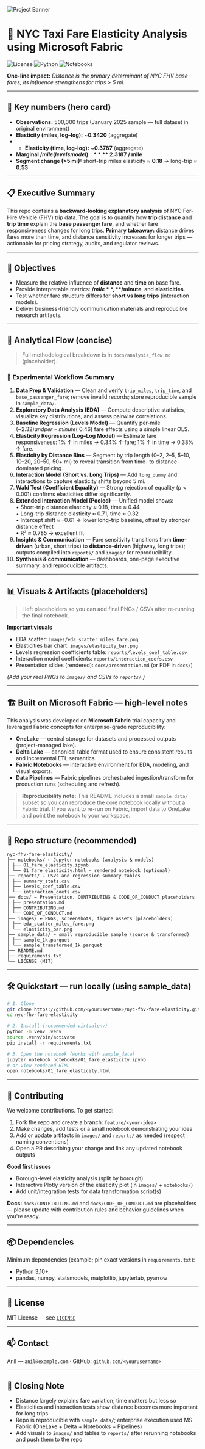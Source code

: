 ![Project Banner](assets/elasticity_banner.png)

# 🚕 NYC Taxi Fare Elasticity Analysis using Microsoft Fabric

![License](https://img.shields.io/badge/license-MIT-blue) ![Python](https://img.shields.io/badge/python-3.10%2B-green) ![Notebooks](https://img.shields.io/badge/notebooks-Jupyter-orange)

**One-line impact:** *Distance is the primary determinant of NYC FHV base fares; its influence strengthens for trips > 5 mi.*

---

## 📌 Key numbers (hero card)

* **Observations:** 500,000 trips (January 2025 sample — full dataset in original environment)
* **Elasticity (miles, log–log):** ~**0.3420** (aggregate)
* * **Elasticity (time, log–log):** ~**0.3787** (aggregate)
* **Marginal $/mile (levels model):** **~$2.3187 / mile**
* **Segment change (>5 mi):** short-trip miles elasticity ≈ **0.18** → long-trip ≈ **0.53**

---

## 📋 Executive Summary

This repo contains a **backward-looking explanatory analysis** of NYC For-Hire Vehicle (FHV) trip data. The goal is to quantify how **trip distance** and **trip time** explain the **base passenger fare**, and whether fare responsiveness changes for long trips.
**Primary takeaway:** distance drives fares more than time, and distance sensitivity increases for longer trips — actionable for pricing strategy, audits, and regulator reviews.

---

## 🎯 Objectives

* Measure the relative influence of **distance** and **time** on base fare.
* Provide interpretable metrics: **$/mile**, **$/minute**, and **elasticities**.
* Test whether fare structure differs for **short vs long trips** (interaction models).
* Deliver business-friendly communication materials and reproducible research artifacts.

---

## 🧭 Analytical Flow (concise)

> Full methodological breakdown is in `docs/analysis_flow.md` (placeholder).

### 🧭 Experimental Workflow Summary  

1. **Data Prep & Validation** — Clean and verify `trip_miles`, `trip_time`, and `base_passenger_fare`; remove invalid records; store reproducible sample in `sample_data/`.  
2. **Exploratory Data Analysis (EDA)** — Compute descriptive statistics, visualize key distributions, and assess pairwise correlations.  
3. **Baseline Regression (Levels Model)** — Quantify per-mile (~$2.32) and per-minute (~$0.46) fare effects using a simple linear OLS.  
4. **Elasticity Regression (Log–Log Model)** — Estimate fare responsiveness: 1% ↑ in miles → 0.34% ↑ fare; 1% ↑ in time → 0.38% ↑ fare.  
5. **Elasticity by Distance Bins** — Segment by trip length (0–2, 2–5, 5–10, 10–20, 20–50, 50+ mi) to reveal transition from time- to distance-dominated pricing.  
6. **Interaction Model (Short vs. Long Trips)** — Add `long_dummy` and interactions to capture elasticity shifts beyond 5 mi.  
7. **Wald Test (Coefficient Equality)** — Strong rejection of equality (p < 0.001) confirms elasticities differ significantly.  
8. **Extended Interaction Model (Pooled)** — Unified model shows:  
   • Short-trip distance elasticity ≈ 0.18, time ≈ 0.44  
   • Long-trip distance elasticity ≈ 0.71, time ≈ 0.32  
   • Intercept shift ≈ –0.61 → lower long-trip baseline, offset by stronger distance effect  
   • R² ≈ 0.785 → excellent fit  
9. **Insights & Communication** — Fare sensitivity transitions from **time-driven** (urban, short trips) to **distance-driven** (highway, long trips); outputs compiled into `reports/` and `images/` for reproducibility.  
10. **Synthesis & communication** — dashboards, one-page executive summary, and reproducible artifacts.

---

## 📊 Visuals & Artifacts (placeholders)

> I left placeholders so you can add final PNGs / CSVs after re-running the final notebook.

**Important visuals**

* EDA scatter: `images/eda_scatter_miles_fare.png`
* Elasticities bar chart: `images/elasticity_bar.png`
* Levels regression coefficients table: `reports/levels_coef_table.csv`
* Interaction model coefficients: `reports/interaction_coefs.csv`
* Presentation slides (rendered): `docs/presentation.md` (or PDF in `docs/`)

*(Add your real PNGs to `images/` and CSVs to `reports/`.)*

---

## 🏗️ Built on Microsoft Fabric — high-level notes

This analysis was developed on **Microsoft Fabric** trial capacity and leveraged Fabric concepts for enterprise-grade reproducibility:

* **OneLake** — central storage for datasets and processed outputs (project-managed lake).
* **Delta Lake** — canonical table format used to ensure consistent results and incremental ETL semantics.
* **Fabric Notebooks** — interactive environment for EDA, modeling, and visual exports.
* **Data Pipelines** — Fabric pipelines orchestrated ingestion/transform for production runs (scheduling and refresh).

> **Reproducibility note:** This README includes a small `sample_data/` subset so you can reproduce the core notebook locally without a Fabric trial. If you want to re-run on Fabric, import data to OneLake and point the notebook to your workspace.

---

## 🧩 Repo structure (recommended)

```
nyc-fhv-fare-elasticity/
├── notebooks/ ← Jupyter notebooks (analysis & models)
│ ├── 01_fare_elasticity.ipynb
│ └── 01_fare_elasticity.html ← rendered notebook (optional)
├── reports/ ← CSVs and regression summary tables
│ ├── summary_stats.csv
│ ├── levels_coef_table.csv
│ └── interaction_coefs.csv
├── docs/ ← Presentation, CONTRIBUTING & CODE_OF_CONDUCT placeholders
│ ├── presentation.md
│ ├── CONTRIBUTING.md
│ └── CODE_OF_CONDUCT.md
├── images/ ← PNGs, screenshots, figure assets (placeholders)
│ ├── eda_scatter_miles_fare.png
│ └── elasticity_bar.png
├── sample_data/ ← small reproducible sample (source & transformed)
│ ├── sample_1k.parquet
│ └── sample_transformed_1k.parquet
├── README.md
├── requirements.txt
└── LICENSE (MIT)

```

---

## 🛠️ Quickstart — run locally (using sample_data)

```bash
# 1. Clone
git clone https://github.com/<yourusername>/nyc-fhv-fare-elasticity.git
cd nyc-fhv-fare-elasticity

# 2. Install (recommended virtualenv)
python -m venv .venv
source .venv/bin/activate
pip install -r requirements.txt

# 3. Open the notebook (works with sample_data)
jupyter notebook notebooks/01_fare_elasticity.ipynb
# or view rendered HTML
open notebooks/01_fare_elasticity.html

```
---

## 🤝 Contributing

We welcome contributions. To get started:

1. Fork the repo and create a branch: `feature/<your-idea>`
2. Make changes, add tests or a small notebook demonstrating your idea
3. Add or update artifacts in `images/` and `reports/` as needed (respect naming conventions)
4. Open a PR describing your change and link any updated notebook outputs

**Good first issues**

* Borough-level elasticity analysis (split by borough)
* Interactive Plotly version of the elasticity plot (in `images/` + `notebooks/`)
* Add unit/integration tests for data transformation script(s)

**Docs:** `docs/CONTRIBUTING.md` and `docs/CODE_OF_CONDUCT.md` are placeholders — please update with contribution rules and behavior guidelines when you're ready.

---

## 📦 Dependencies

Minimum dependencies (example; pin exact versions in `requirements.txt`):

* Python 3.10+
* pandas, numpy, statsmodels, matplotlib, jupyterlab, pyarrow

---

## 🧾 License

MIT License — see [`LICENSE`](LICENSE)

---

## 📫 Contact

Anil — `anil@example.com` · GitHub: `github.com/<yourusername>`

---

## 🏁 Closing Note

* Distance largely explains fare variation; time matters but less so
* Elasticities and interaction tests show distance becomes more important for long trips
* Repo is reproducible with `sample_data/`; enterprise execution used MS Fabric (OneLake + Delta + Notebooks + Pipelines)
* Add visuals to `images/` and tables to `reports/` after rerunning notebooks and push them to the repo



